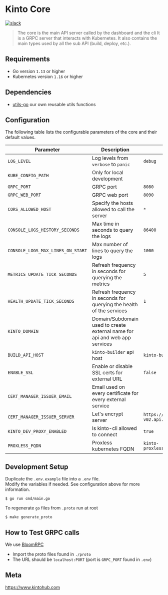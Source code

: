 # Kinto Core
[![slack](https://img.shields.io/badge/slack-kintoproj-brightgreen)](http://slack.kintohub.com/)

> The core is the main API server called by the dashboard and the cli
> It is a GRPC server  that interacts with Kubernetes.
> It also contains the main types used by all the sub API (build, deploy, etc.).

## Requirements

* Go version `1.13` or higher
* Kubernetes version `1.16` or higher

## Dependencies
- [utils-go](https://github.com/kintohub/utils-go) our own reusable utils functions

## Configuration

The following table lists the configurable parameters of the core and their default values.

|            Parameter              |                                  Description                               |                           Default                        |        Required         |
|-----------------------------------|----------------------------------------------------------------------------|----------------------------------------------------------|-------------------------|
| `LOG_LEVEL`                       | Log levels from `verbose` to `panic`                                       | `debug`                                                  |                         |
| `KUBE_CONFIG_PATH`                | Only for local development                                                 |                                                          |                         |
| `GRPC_PORT`                       | GRPC port                                                                  | `8080`                                                   |                         |
| `GRPC_WEB_PORT`                   | GRPC web port                                                              | `8090`                                                   |                         |
| `CORS_ALLOWED_HOST`               | Specify the hosts allowed to call the server                               | `*`                                                      |                         |
| `CONSOLE_LOGS_HISTORY_SECONDS`    | Max time in seconds to query the logs                                      | `86400`                                                  |                         |
| `CONSOLE_LOGS_MAX_LINES_ON_START` | Max number of lines to query the logs                                      | `1000`                                                   |                         |
| `METRICS_UPDATE_TICK_SECONDS`     | Refresh frequency in seconds for querying the metrics                      | `5`                                                      |                         |
| `HEALTH_UPDATE_TICK_SECONDS`      | Refresh frequency in seconds for querying the health of the services       | `1`                                                      |                         |
| `KINTO_DOMAIN`                    | Domain/Subdomain used to create external name for api and web app services |                                                          | Yes                     |
| `BUILD_API_HOST`                  | `kinto-builder` api host                                                   | `kinto-builder:8080`                                     |                         |
| `ENABLE_SSL`                      | Enable or disable SSL certs for external URL                               | `false`                                                  |                         |
| `CERT_MANAGER_ISSUER_EMAIL`       | Email used on every certificate for every external service                 |                                                          | If `ENABLE_SSL == true` |
| `CERT_MANAGER_ISSUER_SERVER`      | Let's encrypt server                                                       | `https://acme-staging-v02.api.letsencrypt.org/directory` |                         |
| `KINTO_DEV_PROXY_ENABLED`         | Is kinto-cli allowed to connect                                            | `true`                                                   |                         |
| `PROXLESS_FQDN`                   | Proxless kubernetes FQDN                                                   | `kinto-proxless.kintohub.svc.cluster.local`              |                         |

## Development Setup

Duplicate the `.env.example` file into a `.env` file.  
Modify the variables if needed. See configuration above for more information.

```shell script
$ go run cmd/main.go
```

To regenerate `go` files from `.proto` run at root
```shell script
$ make generate_proto
```

## How to Test GRPC calls

We use [BloomRPC](https://github.com/uw-labs/bloomrpc)

- Import the proto files found in `./proto`
- The URL should be `localhost:PORT` (port is `GRPC_PORT` found in `.env`)

## Meta

https://www.kintohub.com
